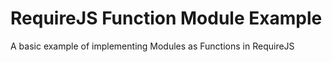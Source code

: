 RequireJS Function Module Example
=================================

A basic example of implementing Modules as Functions in RequireJS

